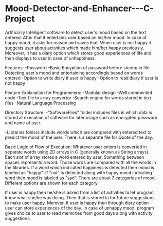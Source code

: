 # Mood-Detector-and-Enhancer---C-Project
Artificially Intelligent software to detect user's mood based on the text entered. After that it entertains user 
based on his/her mood. In case of happy mood, it asks for reason and saves that. When user is not happy it suggests
user about activities which made him/her happy previously. Moreover, it has a diary option which stores good 
experiences of life and then displays to user in case of unhappiness.

Features:
-Password 
-Basic Encyption of password before storing in file
-Detecting user's mood and entertaining accordingly based on words entered
-Option to write diary if user is happy
-Option to read diary if user is not happy

Feature Explanation for Programmers:
-Modular design
-Well commented code
-Text file to array convertor
-Search engine for words stored in text files
-Natural Language Processing


Directory Structure:
-"SoftwareFiles" folder includes files in which data is stored at execution of software for later usage
such as encrypted password and name of user.

-Libraries folders include words which are compared with entered text to predict the mood of the user.
There is a separate file for Quote of the day.

Basic Logic of Flow of Execution:
Whatever user enters is converted in separate words using 2D arrays in C (generally known as String arrays). Each slot of
array stores a word entered by user. Something between spaces represents a word. 
Those words are compared with all the words in the libraries. If a word which indicated happiness is detected then mood is
labeled as "happy". If "not" is detected along with happy mood indicating word then mood is labeled as "sad". There are about 7 categories of mood. Different options are shown for each category.

If user is happy then he/she is asked from a list of activities to let program know what she/he was doing. Then that is stored
to for future suggestions to make user happy.
Morover, if user is happy then through diary option user can store experiences of the day. In case of unhappy mood, program gives choice to user to read memories from good days along with activity suggestions.
